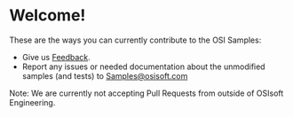 # Welcome!

These are the ways you can currently contribute to the OSI Samples:

* Give us [Feedback](https://feedback.osisoft.com/forums/922279-osisoft-github). 
* Report any issues or needed documentation about the unmodified samples (and tests) to Samples@osisoft.com


Note:  We are currently not accepting Pull Requests from outside of OSIsoft Engineering.  

